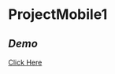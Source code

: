 # ProjectMobile1

## _Demo_

[Click Here](https://drive.google.com/file/d/1Vif11VJD_ERVtsvPQAydvSuCTSiPSxGB/view?usp=drive_link)
